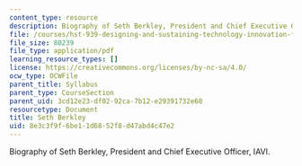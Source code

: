 ```yaml
---
content_type: resource
description: Biography of Seth Berkley, President and Chief Executive Officer, IAVI.
file: /courses/hst-939-designing-and-sustaining-technology-innovation-for-global-health-practice-spring-2008/8e3c3f9f6be11d6852f8d47abd4c47e2_seth_bio.pdf
file_size: 80239
file_type: application/pdf
learning_resource_types: []
license: https://creativecommons.org/licenses/by-nc-sa/4.0/
ocw_type: OCWFile
parent_title: Syllabus
parent_type: CourseSection
parent_uid: 3cd12e23-df02-92ca-7b12-e29391732e68
resourcetype: Document
title: Seth Berkley
uid: 8e3c3f9f-6be1-1d68-52f8-d47abd4c47e2
---
```

Biography of Seth Berkley, President and Chief Executive Officer, IAVI.
